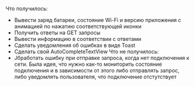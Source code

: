Что получилось:
- Вывести заряд батареи, состояние Wi-Fi и версию приложения с анимацией по нажатию соответствующей иконки
- Получить ответы на GET запросы
- Вывести информацию в соответствии с ответами
- Сделать уведомления об ошибках в виде Toast
- Сделать свой AutoCompleteTextView
Что не получилось:
- Jбработать ошибку при отправке запроса, когда нет подключения к сети. Была идея, что нужно как-то мониторить состояние подключения и в зависимости
от этого либо отправлять запрос, либо уведомлять пользователя, что подключение отстутствует